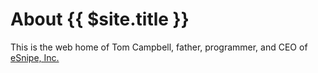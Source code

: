 # About {{ $site.title }}

This is the web home of Tom Campbell, father, programmer, 
and CEO of [eSnipe, Inc.](https://esnipe.com)
